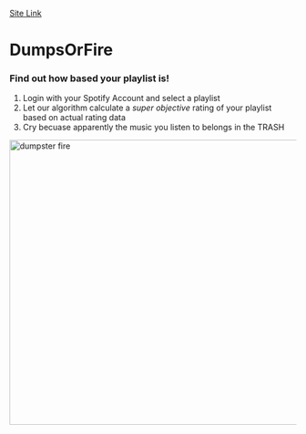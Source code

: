 [Site Link](https://jolman.pythonanywhere.com/)

# DumpsOrFire
### Find out how based your playlist is!

1. Login with your Spotify Account and select a playlist
2. Let our algorithm calculate a *super objective* rating of your playlist based on actual rating data
3. Cry becuase apparently the music you listen to belongs in the TRASH

<img src="https://languagelog.ldc.upenn.edu/myl/DumpsterFire2.jpg" width="600" height="500" alt="dumpster fire">
